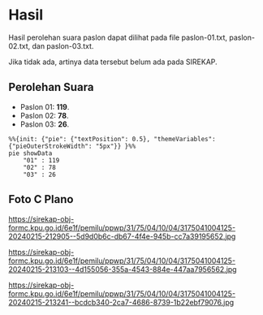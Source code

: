 # Hasil

Hasil perolehan suara paslon dapat dilihat pada file paslon-01.txt, paslon-02.txt, dan paslon-03.txt.

Jika tidak ada, artinya data tersebut belum ada pada SIREKAP.

## Perolehan Suara

 * Paslon 01: **119**.
 * Paslon 02: **78**.
 * Paslon 03: **26**.

```mermaid
%%{init: {"pie": {"textPosition": 0.5}, "themeVariables": {"pieOuterStrokeWidth": "5px"}} }%%
pie showData
    "01" : 119
    "02" : 78
    "03" : 26
```
## Foto C Plano

https://sirekap-obj-formc.kpu.go.id/6e1f/pemilu/ppwp/31/75/04/10/04/3175041004125-20240215-212905--5d9d0b6c-db67-4f4e-945b-cc7a39195652.jpg

https://sirekap-obj-formc.kpu.go.id/6e1f/pemilu/ppwp/31/75/04/10/04/3175041004125-20240215-213103--4d155056-355a-4543-884e-447aa7956562.jpg

https://sirekap-obj-formc.kpu.go.id/6e1f/pemilu/ppwp/31/75/04/10/04/3175041004125-20240215-213241--bcdcb340-2ca7-4686-8739-1b22ebf79076.jpg
